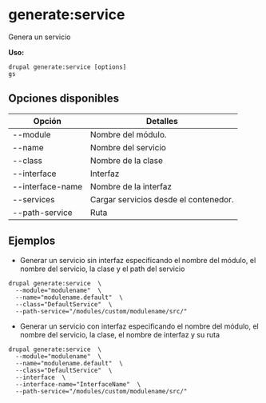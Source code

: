 # generate:service
Genera un servicio

**Uso:**
```
drupal generate:service [options]
gs
```

## Opciones disponibles
Opción | Detalles
-------|-------------
--module | Nombre del módulo.
--name | Nombre del servicio
--class | Nombre de la clase
--interface | Interfaz
--interface-name | Nombre de la interfaz
--services | Cargar servicios desde el contenedor.
--path-service | Ruta

## Ejemplos
* Generar un servicio sin interfaz especificando el nombre del módulo, el nombre del servicio, la clase y el path del servicio
```
drupal generate:service  \
  --module="modulename"  \
  --name="modulename.default"  \
  --class="DefaultService"  \
  --path-service="/modules/custom/modulename/src/"
```
* Generar un servicio con interfaz especificando el nombre del módulo, el nombre del servicio, la clase, el nombre de interfaz y su ruta
```
drupal generate:service  \
  --module="modulename"  \
  --name="modulename.default"  \
  --class="DefaultService"  \
  --interface  \
  --interface-name="InterfaceName"  \
  --path-service="/modules/custom/modulename/src/"
```
